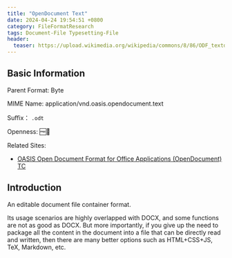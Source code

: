 ```yaml
---
title: "OpenDocument Text"
date: 2024-04-24 19:54:51 +0800
category: FileFormatResearch
tags: Document-File Typesetting-File
header:
  teaser: https://upload.wikimedia.org/wikipedia/commons/8/86/ODF_textdocument_48x48.png
---
```


## Basic Information

Parent Format: Byte

MIME Name: application/vnd.oasis.opendocument.text

Suffix： `.odt`

Openness: 🆓📖

Related Sites:

* [OASIS Open Document Format for Office Applications (OpenDocument) TC](https://groups.oasis-open.org/communities/tc-community-home2?CommunityKey=4bf06d41-79ad-4c58-9e8e-018dc7d05da8)

## Introduction

An editable document file container format.

Its usage scenarios are highly overlapped with DOCX, and some functions are not as good as DOCX. But more importantly, if you give up the need to package all the content in the document into a file that can be directly read and written, then there are many better options such as HTML+CSS+JS, TeX, Markdown, etc.
